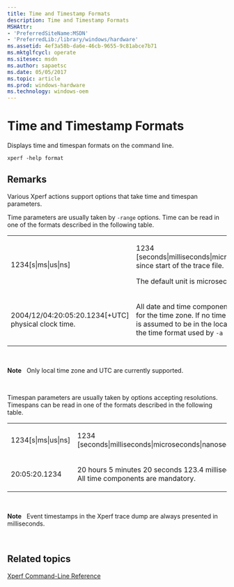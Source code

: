 ```yaml
---
title: Time and Timestamp Formats
description: Time and Timestamp Formats
MSHAttr:
- 'PreferredSiteName:MSDN'
- 'PreferredLib:/library/windows/hardware'
ms.assetid: 4ef3a58b-da6e-46cb-9655-9c81abce7b71
ms.mktglfcycl: operate
ms.sitesec: msdn
ms.author: sapaetsc
ms.date: 05/05/2017
ms.topic: article
ms.prod: windows-hardware
ms.technology: windows-oem
---
```


# Time and Timestamp Formats


Displays time and timespan formats on the command line.

```
xperf -help format
```

## Remarks


Various Xperf actions support options that take time and timespan parameters.

Time parameters are usually taken by `-range` options. Time can be read in one of the formats described in the following table.

<table>
<colgroup>
<col width="50%" />
<col width="50%" />
</colgroup>
<tbody>
<tr class="odd">
<td><p>1234[s|ms|us|ns]</p></td>
<td><p>1234 [seconds|milliseconds|microseconds|nanoseconds] since start of the trace file.</p>
<p>The default unit is microseconds.</p></td>
</tr>
<tr class="even">
<td><p>2004/12/04:20:05:20.1234[+UTC] physical clock time.</p></td>
<td><p>All date and time components are mandatory except for the time zone. If no time zone is specified, time is assumed to be in the local time zone. (This is also the time format used by <code>-a tracestats</code>.)</p></td>
</tr>
</tbody>
</table>

 

**Note**  
Only local time zone and UTC are currently supported.

 

Timespan parameters are usually taken by options accepting resolutions. Timespans can be read in one of the formats described in the following table.

<table>
<colgroup>
<col width="50%" />
<col width="50%" />
</colgroup>
<tbody>
<tr class="odd">
<td><p>1234[s|ms|us|ns]</p></td>
<td><p>1234 [seconds|milliseconds|microseconds|nanoseconds]</p></td>
</tr>
<tr class="even">
<td><p>20:05:20.1234</p></td>
<td><p>20 hours 5 minutes 20 seconds 123.4 milliseconds. All time components are mandatory.</p></td>
</tr>
</tbody>
</table>

 

**Note**  
Event timestamps in the Xperf trace dump are always presented in milliseconds.

 

## Related topics


[Xperf Command-Line Reference](xperf-command-line-reference.md)

 

 







